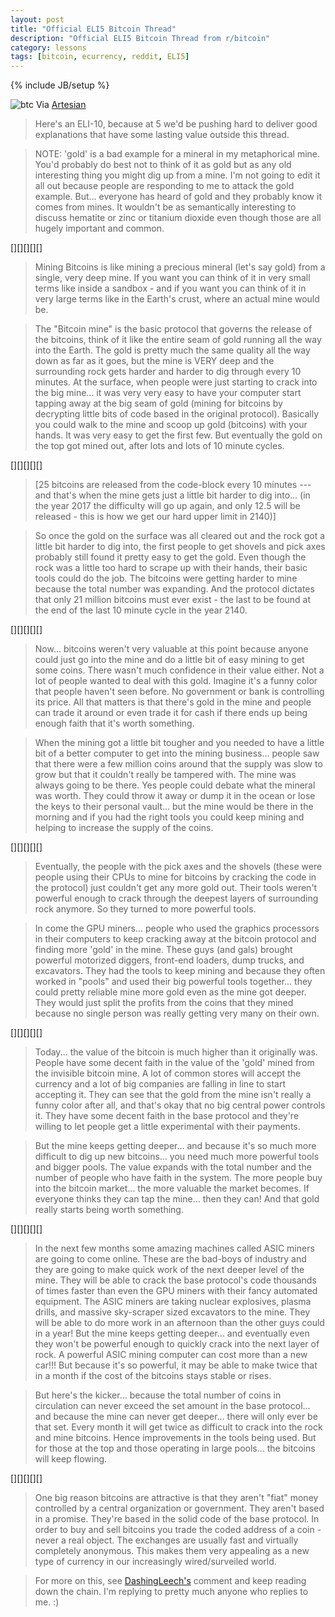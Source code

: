 ```yaml
---
layout: post
title: "Official ELI5 Bitcoin Thread"
description: "Official ELI5 Bitcoin Thread from r/bitcoin"
category: lessons
tags: [bitcoin, ecurrency, reddit, ELI5]
---
```

{% include JB/setup %}


![btc](https://dl.dropboxusercontent.com/u/5666518/bitcoin.png)
Via [Artesian](http://www.reddit.com/user/Artesian)

>Here's an ELI-10, because at 5 we'd be pushing hard to deliver good explanations that have some lasting value outside this thread.

>NOTE: 'gold' is a bad example for a mineral in my metaphorical mine. You'd probably do best not to think of it as gold but as any old interesting thing you might dig up from a mine. I'm not going to edit it all out because people are responding to me to attack the gold example. But... everyone has heard of gold and they probably know it comes from mines. It wouldn't be as semantically interesting to discuss hematite or zinc or titanium dioxide even though those are all hugely important and common.

[][][][][]

>Mining Bitcoins is like mining a precious mineral (let's say gold) from a single, very deep mine. If you want you can think of it in very small terms like inside a sandbox - and if you want you can think of it in very large terms like in the Earth's crust, where an actual mine would be.

>The "Bitcoin mine" is the basic protocol that governs the release of the bitcoins, think of it like the entire seam of gold running all the way into the Earth. The gold is pretty much the same quality all the way down as far as it goes, but the mine is VERY deep and the surrounding rock gets harder and harder to dig through every 10 minutes. At the surface, when people were just starting to crack into the big mine... it was very very easy to have your computer start tapping away at the big seam of gold (mining for bitcoins by decrypting little bits of code based in the original protocol). Basically you could walk to the mine and scoop up gold (bitcoins) with your hands. It was very easy to get the first few. But eventually the gold on the top got mined out, after lots and lots of 10 minute cycles.

[][][][][]

>[25 bitcoins are released from the code-block every 10 minutes --- and that's when the mine gets just a little bit harder to dig into... (in the year 2017 the difficulty will go up again, and only 12.5 will be released - this is how we get our hard upper limit in 2140)]

>So once the gold on the surface was all cleared out and the rock got a little bit harder to dig into, the first people to get shovels and pick axes probably still found it pretty easy to get the gold. Even though the rock was a little too hard to scrape up with their hands, their basic tools could do the job. The bitcoins were getting harder to mine because the total number was expanding. And the protocol dictates that only 21 million bitcoins must ever exist - the last to be found at the end of the last 10 minute cycle in the year 2140.

[][][][][]

>Now... bitcoins weren't very valuable at this point because anyone could just go into the mine and do a little bit of easy mining to get some coins. There wasn't much confidence in their value either. Not a lot of people wanted to deal with this gold. Imagine it's a funny color that people haven't seen before. No government or bank is controlling its price. All that matters is that there's gold in the mine and people can trade it around or even trade it for cash if there ends up being enough faith that it's worth something.

>When the mining got a little bit tougher and you needed to have a little bit of a better computer to get into the mining business... people saw that there were a few million coins around that the supply was slow to grow but that it couldn't really be tampered with. The mine was always going to be there. Yes people could debate what the mineral was worth. They could throw it away or dump it in the ocean or lose the keys to their personal vault... but the mine would be there in the morning and if you had the right tools you could keep mining and helping to increase the supply of the coins.

[][][][][]

>Eventually, the people with the pick axes and the shovels (these were people using their CPUs to mine for bitcoins by cracking the code in the protocol) just couldn't get any more gold out. Their tools weren't powerful enough to crack through the deepest layers of surrounding rock anymore. So they turned to more powerful tools.

>In come the GPU miners... people who used the graphics processors in their computers to keep cracking away at the bitcoin protocol and finding more 'gold' in the mine. These guys (and gals) brought powerful motorized diggers, front-end loaders, dump trucks, and excavators. They had the tools to keep mining and because they often worked in "pools" and used their big powerful tools together... they could pretty reliable mine more gold even as the mine got deeper. They would just split the profits from the coins that they mined because no single person was really getting very many on their own.

[][][][][]

>Today... the value of the bitcoin is much higher than it originally was. People have some decent faith in the value of the 'gold' mined from the invisible bitcoin mine. A lot of common stores will accept the currency and a lot of big companies are falling in line to start accepting it. They can see that the gold from the mine isn't really a funny color after all, and that's okay that no big central power controls it. They have some decent faith in the base protocol and they're willing to let people get a little 
experimental with their payments.

>But the mine keeps getting deeper... and because it's so much more difficult to dig up new bitcoins... you need much more powerful tools and bigger pools. The value expands with the total number and the number of people who have faith in the system. The more people buy into the bitcoin market... the more valuable the market becomes. If everyone thinks they can tap the mine... then they can! And that gold really starts being worth something.

[][][][][]

>In the next few months some amazing machines called ASIC miners are going to come online. These are the bad-boys of industry and they are going to make quick work of the next deeper level of the mine. They will be able to crack the base protocol's code thousands of times faster than even the GPU miners with their fancy automated equipment. The ASIC miners are taking nuclear explosives, plasma drills, and massive sky-scraper sized excavators to the mine. They will be able to do more work in an afternoon than the other guys could in a year! But the mine keeps getting deeper... and eventually even they won't be powerful enough to quickly crack into the next layer of rock. A powerful ASIC mining computer can cost more than a new car!!! But because it's so powerful, it may be able to make twice that in a month if the cost of the bitcoins stays stable or rises.

>But here's the kicker... because the total number of coins in circulation can never exceed the set amount in the base protocol... and because the mine can never get deeper... there will only ever be that set. Every month it will get twice as difficult to crack into the rock and mine bitcoins. Hence improvements in the tools being used. But for those at the top and those operating in large pools... the bitcoins will keep flowing.

[][][][][]

>One big reason bitcoins are attractive is that they aren't "fiat" money controlled by a central organization or government. They aren't based in a promise. They're based in the solid code of the base protocol. In order to buy and sell bitcoins you trade the coded address of a coin - never a real object. The exchanges are usually fast and virtually completely anonymous. This makes them very appealing as a new type of currency in our increasingly wired/surveiled world.

>For more on this, see [DashingLeech's](http://www.reddit.com/r/explainlikeimfive/comments/1c3adk/official_eli5_bitcoin_thread/c9d633o) comment and keep reading down the chain. I'm replying to pretty much anyone who replies to me. :)

